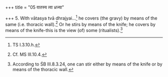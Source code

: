 +++
title = "05 वातस्य त्वा ध्रज्या"

+++
5. With vātasya tvā dhrajyai...[^1] he covers (the gravy) by means of the same (i.e. thoracic wall).[^2] Or he stirs by means of the knife; he covers by means of the knife-this is the view (of) some (ritualists).[^4]  


[^1]: TS I.3.10.h.  

[^2]: Cf. MS III.10.4.  

[^3]: Cf. MS III.10.4.   

[^4]: According to ŚB III.8.3.24, one can stir either by means of the knife or by means of the thoracic wall.
